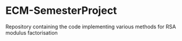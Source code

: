 # ECM-SemesterProject
Repository containing the code implementing various methods for RSA modulus factorisation
